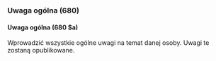 ### Uwaga ogólna (680)

#### Uwaga ogólna (680 $a)
Wprowadzić wszystkie ogólne uwagi na temat danej osoby. Uwagi te zostaną opublikowane.
